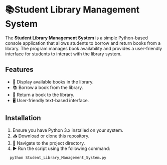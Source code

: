 
# 📚Student Library Management System

The **Student Library Management System** is a simple Python-based console application that allows students to borrow and return books from a library. The program manages book availability and provides a user-friendly interface for students to interact with the library system.


## Features
- 📖 Display available books in the library.
- 📚 Borrow a book from the library.
- 🔄 Return a book to the library.
- 🖥 User-friendly text-based interface.
## Installation

1. Ensure you have Python 3.x installed on your system.
2. 📥 Download or clone this repository.
3. 📂 Navigate to the project directory.
4. ▶️ Run the script using the following command:

```bash
  python Student_Library_Management_System.py
```

